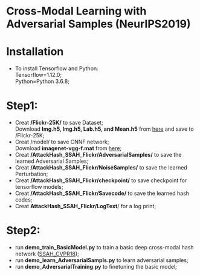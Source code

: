 # Cross-Modal Learning with Adversarial Samples (NeurIPS2019)

Installation
=====
* To install Tensorflow and Python:  
  Tensorflow=1.12.0;   
  Python=Python 3.6.8;  

Step1:
======
  * Creat __/Flickr-25K/__ to save Dataset;  
    Download __Img.h5, Img.h5, Lab.h5, and Mean.h5__ from [here](https://drive.google.com/drive/folders/1DcgBfKRoM8dCglaOamweQu6D6CynW7B_) and save to /Flickr-25K;  
  * Creat /model/ to save CNNF network;  
    Download __imagenet-vgg-f.mat__ from [here](https://drive.google.com/drive/folders/1bbVTWN8IVMxchM2-xnwZRhoWb-Cj6_gj);
  * Creat __/AttackHash_SSAH_Flickr/AdversarialSamples/__ to save the learned Adversarial Samples;  
  * Creat __/AttackHash_SSAH_Flickr/NoiseSamples/__ to save the learned Perturbation;  
  * Creat __/AttackHash_SSAH_Flickr/checkpoint/__ to save checkpoint for tensorflow models;  
  * Creat __/AttackHash_SSAH_Flickr/Savecode/__ to save the learned hash codes;  
  * Creat __AttackHash_SSAH_Flickr/LogText__/ for a log print;  
  
Step2:
======
  * run __demo_train_BasicModel.py__ to train a basic deep cross-modal hash network ([SSAH_CVPR18](http://openaccess.thecvf.com/content_cvpr_2018/papers/Li_Self-Supervised_Adversarial_Hashing_CVPR_2018_paper.pdf));  
  * run __demo_learn_AdversarialSampls.py__ to learn adversarial samples;
  * run __demo_AdversarialTraining.py__ to finetuning the basic model;  
